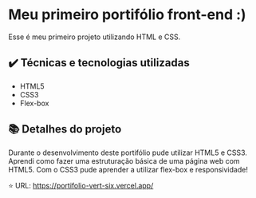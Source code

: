 # Meu primeiro portifólio front-end :) 

Esse é meu primeiro projeto utilizando HTML e CSS.



## ✔️ Técnicas e tecnologias utilizadas

- HTML5
- CSS3 
- Flex-box

## 📚 Detalhes do projeto

Durante o desenvolvimento deste portifólio pude utilizar HTML5 e CSS3.
Aprendi como fazer uma estruturação básica de uma página web com HTML5.
Com o CSS3 pude aprender a utilizar flex-box e responsividade! 

⭐ URL: https://portifolio-vert-six.vercel.app/

